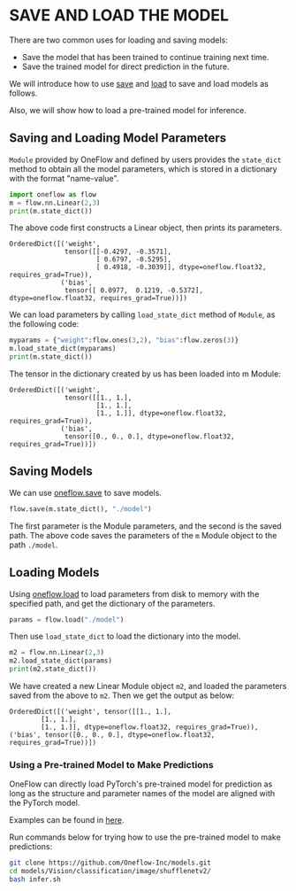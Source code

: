 # SAVE AND LOAD THE MODEL

There are two common uses for loading and saving models:

- Save the model that has been trained to continue training next time.
- Save the trained model for direct prediction in the future.

We will introduce how to use [save](https://oneflow.readthedocs.io/en/master/oneflow.html?highlight=oneflow.save#oneflow.save) and [load](https://oneflow.readthedocs.io/en/master/oneflow.html?highlight=oneflow.load#oneflow.load) to save and load models as follows.

Also, we will show how to load a pre-trained model for inference.

## Saving and Loading Model Parameters

`Module` provided by OneFlow and defined by users provides the `state_dict` method to obtain all the model parameters, which is stored in a dictionary with the format "name-value".

```python
import oneflow as flow
m = flow.nn.Linear(2,3)
print(m.state_dict())
```

The above code first constructs a Linear object, then prints its parameters.

```text
OrderedDict([('weight',
              tensor([[-0.4297, -0.3571],
                      [ 0.6797, -0.5295],
                      [ 0.4918, -0.3039]], dtype=oneflow.float32, requires_grad=True)),
             ('bias',
              tensor([ 0.0977,  0.1219, -0.5372], dtype=oneflow.float32, requires_grad=True))])
```

We can load parameters by calling `load_state_dict` method of `Module`, as the following code:

```python
myparams = {"weight":flow.ones(3,2), "bias":flow.zeros(3)}
m.load_state_dict(myparams)
print(m.state_dict())
```

The tensor in the dictionary created by us has been loaded into m Module:

```text
OrderedDict([('weight',
              tensor([[1., 1.],
                      [1., 1.],
                      [1., 1.]], dtype=oneflow.float32, requires_grad=True)),
             ('bias',
              tensor([0., 0., 0.], dtype=oneflow.float32, requires_grad=True))])
```

## Saving Models

We can use [oneflow.save](https://oneflow.readthedocs.io/en/master/oneflow.html?highlight=oneflow.save#oneflow.save) to save models.

```python
flow.save(m.state_dict(), "./model")
```

The first parameter is the Module parameters, and the second is the saved path. The above code saves the parameters of the `m` Module object to the path `./model`.

## Loading Models

Using [oneflow.load](https://oneflow.readthedocs.io/en/master/oneflow.html?highlight=oneflow.load#oneflow.load) to load parameters from disk  to memory with the specified path, and get the dictionary of the parameters.

```python
params = flow.load("./model")
```

Then use `load_state_dict` to load the dictionary into the model.

```python
m2 = flow.nn.Linear(2,3)
m2.load_state_dict(params)
print(m2.state_dict())
```

We have created a new Linear Module object `m2`, and loaded the parameters saved from the above to `m2`. Then we get the output as below:

```text
OrderedDict([('weight', tensor([[1., 1.],
        [1., 1.],
        [1., 1.]], dtype=oneflow.float32, requires_grad=True)), ('bias', tensor([0., 0., 0.], dtype=oneflow.float32, requires_grad=True))])
```

### Using a Pre-trained Model to Make Predictions

OneFlow can directly load PyTorch's pre-trained model for prediction as long as the structure and parameter names of the model are aligned with the PyTorch model.

Examples can be found in [here](https://github.com/Oneflow-Inc/models/blob/main/README.md).

Run commands below for trying how to use the pre-trained model to make predictions:

```bash
git clone https://github.com/Oneflow-Inc/models.git
cd models/Vision/classification/image/shufflenetv2/
bash infer.sh
```

